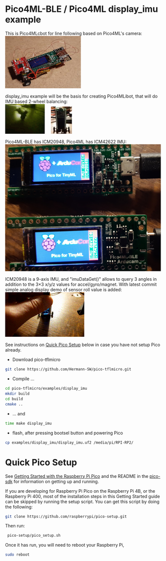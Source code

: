 # Pico4ML-BLE / Pico4ML display_imu example

This is Pico4MLcbot for line following based on Pico4ML's camera:  
![res/Pico4MLcbot.jpg](res/Pico4MLcbot.jpg)  

display_imu example will be the basis for creating Pico4MLibot, that will do IMU based 2-wheel balancing:  
![res/070403_014401_anim.gif](res/070403_014401_anim.gif) &nbsp;&nbsp;&nbsp; ![res/20211217_034945.part.05pc.jpg](res/20211217_034945.part.05pc.jpg)  


Pico4ML-BLE has ICM20948, Pico4ML has ICM42622 IMU:  
![res/20211217_015458.part.25pc.jpg](res/20211217_015458.part.25pc.jpg)

ICM20948 is a 9-axis IMU, and "imuDataGet()" allows to query 3 angles in addition to the 3×3 x/y/z values for accel/gyro/magnet. With latest commit simple analog display demo of sensor roll value is added:  
![res/outi.anim.gif](res/outi.anim.gif)   


See instructions on [Quick Pico Setup](#quick-pico-setup) below in case you have not setup Pico already.

- Download pico-tflmicro

```bash
git clone https://github.com/Hermann-SW/pico-tflmicro.git
```

- Compile ...  
```bash
cd pico-tflmicro/examples/display_imu
mkdir build 
cd build 
cmake ..
```

- ... and  
```bash
time make display_imu
```

- flash, after pressing bootsel button and powering Pico
```bash
cp examples/display_imu/display_imu.uf2 /media/pi/RPI-RP2/
```


# Quick Pico Setup
See [Getting Started with the Raspberry Pi Pico](https://rptl.io/pico-get-started) and the README in the [pico-sdk](https://github.com/raspberrypi/pico-sdk) for information
on getting up and running.

If you are developing for Raspberry Pi Pico on the Raspberry Pi 4B, or the Raspberry Pi 400, most of the installation steps
in this Getting Started guide can be skipped by running the setup script. You can get this script by doing the following:
```bash
git clone https://github.com/raspberrypi/pico-setup.git
```
Then run:
```bash
 pico-setup/pico_setup.sh
```

Once it has run, you will need to reboot your Raspberry Pi,
```bash
sudo reboot
```

